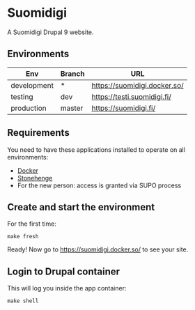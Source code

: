 # Suomidigi

A Suomidigi Drupal 9 website.

## Environments

| Env         | Branch | URL                          |
|-------------|--------|------------------------------|
| development | *      | https://suomidigi.docker.so/ |
| testing     | dev    | https://testi.suomidigi.fi/  |
| production  | master | https://suomidigi.fi/        |

## Requirements

You need to have these applications installed to operate on all environments:

- [Docker](https://github.com/druidfi/guidelines/blob/master/docs/docker.md)
- [Stonehenge](https://github.com/druidfi/stonehenge)
- For the new person: access is granted via SUPO process

## Create and start the environment

For the first time:

```
make fresh
```

Ready! Now go to https://suomidigi.docker.so/ to see your site.

## Login to Drupal container

This will log you inside the app container:

```
make shell
```

